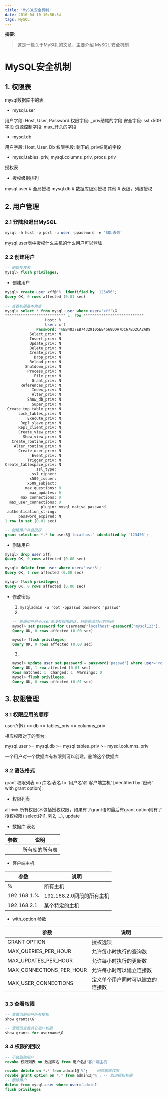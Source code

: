 ```yaml
---
title: 'MySQL安全机制'
date: 2016-04-10 10:56:54
tags: MySQL
---
```


__摘要__:
> 这是一篇关于MySQL的文章，主要介绍 MySQL 安全机制
<!-- more -->
MySQL安全机制
=============

## 1. 权限表

mysql数据库中的表

+ mysql.user

用户字段: Host, User, Password
权限字段: _priv结尾的字段
安全字段: ssl x509字段
资源控制字段: max_开头的字段

+ mysql.db

用户字段: Host, User, Db
权限字段: 剩下的_priv结尾的字段

+ mysql.tables_priv, mysql.columns_priv, procs_priv

授权表

+ 授权级别排列

mysql.user # 全局授权
mysql.db  # 数据库级别授权
其他  # 表级，列级授权

## 2. 用户管理

### 2.1 登陆和退出MySQL

```sql
mysql -h host -p port -u user -ppassword -e 'SQL语句'
```

mysql.user表中授权什么主机的什么用户可以登陆


### 2.2 创建用户

```sql
-- 刷新授权表
mysql> flush privileges;
```
+ 创建用户

```sql
mysql> create user xff@'%' identified by '123456';
Query OK, 0 rows affected (0.01 sec)

-- 查看权限基本为空
mysql> select * from mysql.user where user='xff'\G
*************************** 1. row ***************************
                  Host: %
                  User: xff
              Password: *6BB4837EB74329105EE4568DDA7DC67ED2CA2AD9
           Select_priv: N
           Insert_priv: N
           Update_priv: N
           Delete_priv: N
           Create_priv: N
             Drop_priv: N
           Reload_priv: N
         Shutdown_priv: N
          Process_priv: N
             File_priv: N
            Grant_priv: N
       References_priv: N
            Index_priv: N
            Alter_priv: N
          Show_db_priv: N
            Super_priv: N
 Create_tmp_table_priv: N
      Lock_tables_priv: N
          Execute_priv: N
       Repl_slave_priv: N
      Repl_client_priv: N
      Create_view_priv: N
        Show_view_priv: N
   Create_routine_priv: N
    Alter_routine_priv: N
      Create_user_priv: N
            Event_priv: N
          Trigger_priv: N
Create_tablespace_priv: N
              ssl_type: 
            ssl_cipher: 
           x509_issuer: 
          x509_subject: 
         max_questions: 0
           max_updates: 0
       max_connections: 0
  max_user_connections: 0
                plugin: mysql_native_password
 authentication_string: 
      password_expired: N
1 row in set (0.01 sec)
```

```sql
-- 创建用户并且授权
grant select on *.* to user3@'localhost' identified by '123456';
```

+ 删除用户

```sql
mysql> drop user xff;
Query OK, 0 rows affected (0.00 sec)
```

```sql
mysql> delete from user where user='user3';
Query OK, 1 row affected (0.00 sec)

mysql> flush privileges;
Query OK, 0 rows affected (0.00 sec)
```

+ 修改密码

    1. `mysqladmin -u root -ppasswd password 'passwd'`
    2.
    ```sql
    -- 普通用户对于user表没有权限的话，只能修改自己的密码
    mysql> set password for username@'localhost'=password('mysql123');
    Query OK, 0 rows affected (0.00 sec)

    mysql> flush privileges;
    Query OK, 0 rows affected (0.00 sec)
    ```
    3.
    ```sql
    mysql> update user set password = password('passwd') where user='root';
    Query OK, 1 row affected (0.01 sec)
    Rows matched: 1  Changed: 1  Warnings: 0
    mysql> flush privileges;
    Query OK, 0 rows affected (0.01 sec)
    ```

## 3. 权限管理

### 3.1 权限应用的顺序

user(Y|N) >= db >= tables_priv >= columns_priv

相应权限对于的表为:

mysql.user >= mysql.db >= mysql.tables_priv >= mysql.columns_priv

一个用户对一个数据库有权限则可以创建，删除这个数据库


### 3.2 语法格式

grant 权限列表 on 库名.表名 to '用户名'@'客户端主机' [identified by '密码' with grant option];

+ 权限列表

all <==> 所有权限(不包括授权权限，如果有了grant语句最后有grant option则有了授权权限)
select(列1, 列2, ...), update

+ 数据库.表名

|参数|说明|
|--|--|
|*.*|所有库的所有表|

+ 客户端主机

|参数|说明|
|--|--|
|%|所有主机|
|192.168.1.%|192.168.2.0网段的所有主机|
|192.168.2.1|某个特定的主机|

+ with_option 参数

|参数|说明|
|--|--|
|GRANT OPTION|授权选项|
|MAX_QUERIES_PER_HOUR|允许每小时执行的查询数|
|MAX_UPDATES_PER_HOUR|允许每小时执行的更新数|
|MAX_CONNECTIONS_PER_HOUR|允许每小时可以建立连接数|
|MAX_USER_CONNECTIONS|定义单个用户同时可以建立的连接数|

### 3.3 查看权限

```sql
-- 查看当前用户所有授权
show grants\G

-- 管理员查看其它用户权限
show grants for username\G
```

### 3.4 权限的回收

```sql
-- 不会删除用户
revoke 权限列表 on 数据库名 from 用户名@'客户端主机'
```

```sql
revoke delete on *.* from admin1@'%'; -- 回收删除权限
revoke grant option on *.* from admin1@'%'; -- 取消授权权限
-- 删除用户
delete from mysql.user where user='admin1'
flush privileges
```
